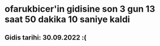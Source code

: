 # ofarukbicer'in gidisine son 3 gun 13 saat 50 dakika 10 saniye kaldi

## Gidis tarihi: 30.09.2022 :(